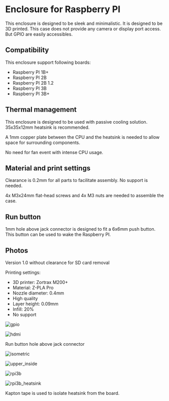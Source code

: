 # Enclosure for Raspberry PI

This enclosure is designed to be sleek and minimalistic. It is designed to be 3D printed. This case does not provide any camera or display port access. But GPIO are easily accessibles.

## Compatibility
This enclosure support following boards:

* Raspberry PI 1B+
* Raspberry PI 2B
* Raspberry PI 2B 1.2
* Raspberry PI 3B
* Raspberry PI 3B+

## Thermal management
This enclosure is designed to be used with passive cooling solution. 35x35x12mm heatsink is recommended.

A 1mm copper plate between the CPU and the heatsink is needed to allow space for surrounding components.

No need for fan event with intense CPU usage.

## Material and print settings
Clearance is 0.2mm for all parts to facilitate assembly. No support is needed.

4x M3x24mm flat-head screws and 4x M3 nuts are needed to assemble the case.

## Run button
1mm hole above jack connector is designed to fit a 6x6mm push button. This button can be used to wake the Raspberry PI.

## Photos

Version 1.0 without clearance for SD card removal

Printing settings:
* 3D printer: Zortrax M200+
* Material: Z-PLA Pro
* Nozzle diameter: 0.4mm
* High quality
* Layer height: 0.09mm
* Infill: 20%
* No support

![gpio](https://github.com/AntoninPvr/RPI_3Bplus_passive_enclosure/blob/main/images/gpio.jpg?raw=true)

![hdmi](https://github.com/AntoninPvr/RPI_3Bplus_passive_enclosure/blob/main/images/hdmi.jpg?raw=true)

Run button hole above jack connector

![isometric](https://github.com/AntoninPvr/RPI_3Bplus_passive_enclosure/blob/main/images/isometric.jpg?raw=true)

![upper_inside](https://github.com/AntoninPvr/RPI_3Bplus_passive_enclosure/blob/main/images/upper_inside.jpg?raw=true)

![rpi3b](https://github.com/AntoninPvr/RPI_3Bplus_passive_enclosure/blob/main/images/rpi3b.jpg?raw=true)

![rpi3b_heatsink](https://github.com/AntoninPvr/RPI_3Bplus_passive_enclosure/blob/main/images/rpi3b_heatsink.jpg?raw=true)

Kapton tape is used to isolate heatsink from the board.